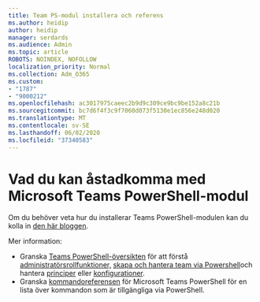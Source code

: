 ```yaml
---
title: Team PS-modul installera och referens
ms.author: heidip
author: heidip
manager: serdards
ms.audience: Admin
ms.topic: article
ROBOTS: NOINDEX, NOFOLLOW
localization_priority: Normal
ms.collection: Adm_O365
ms.custom:
- "1787"
- "9000212"
ms.openlocfilehash: ac3017975caeec2b9d9c309ce9bc9be152a8c21b
ms.sourcegitcommit: bc7d6f4f3c9f7060d073f5130e1ec856e248d020
ms.translationtype: MT
ms.contentlocale: sv-SE
ms.lasthandoff: 06/02/2020
ms.locfileid: "37340583"
---
```

# <a name="what-you-can-accomplish-with-microsoft-teams-powershell-module"></a>Vad du kan åstadkomma med Microsoft Teams PowerShell-modul

Om du behöver veta hur du installerar Teams PowerShell-modulen kan du kolla in [den här bloggen](https://blogs.technet.microsoft.com/skypehybridguy/2017/11/07/microsoft-teams-powershell-support/).

Mer information:

- Granska [Teams PowerShell-översikten](https://docs.microsoft.com/MicrosoftTeams/teams-powershell-overview) för att förstå [administratörsrollfunktioner,](https://docs.microsoft.com/MicrosoftTeams/using-admin-roles) [skapa och hantera team via Powershell](https://docs.microsoft.com/MicrosoftTeams/teams-powershell-overview#creating-and-managing-teams-via-powershell)och hantera [principer](https://docs.microsoft.com/MicrosoftTeams/teams-powershell-overview#managing-policies-via-powershell) eller [konfigurationer](https://docs.microsoft.com/MicrosoftTeams/teams-powershell-overview#managing-configurations-via-powershell). 
- Granska [kommandoreferensen](https://docs.microsoft.com/powershell/module/teams/?view=teams-ps) för Microsoft Teams PowerShell för en lista över kommandon som är tillgängliga via PowerShell. 
